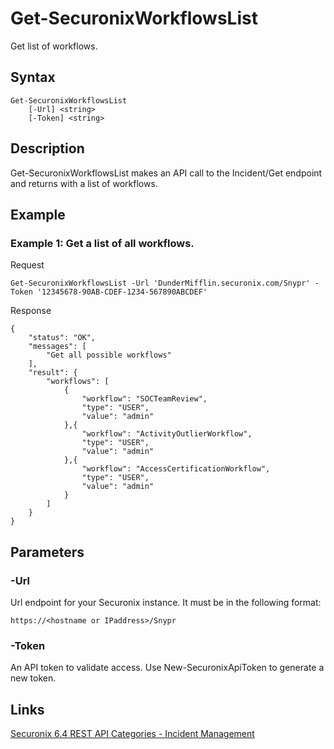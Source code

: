 # Get-SecuronixWorkflowsList
Get list of workflows.

## Syntax
```
Get-SecuronixWorkflowsList
    [-Url] <string>
    [-Token] <string>
```

## Description
Get-SecuronixWorkflowsList makes an API call to the Incident/Get endpoint and returns with a list of workflows.

## Example

### Example 1: Get a list of all workflows.

Request
```
Get-SecuronixWorkflowsList -Url 'DunderMifflin.securonix.com/Snypr' -Token '12345678-90AB-CDEF-1234-567890ABCDEF'
```

Response
```
{
    "status": "OK",
    "messages": [
        "Get all possible workflows"
    ],
    "result": {
        "workflows": [
            {
                "workflow": "SOCTeamReview",
                "type": "USER",
                "value": "admin"
            },{
                "workflow": "ActivityOutlierWorkflow",
                "type": "USER",
                "value": "admin"
            },{
                "workflow": "AccessCertificationWorkflow",
                "type": "USER",
                "value": "admin"
            }
        ]
    }
}
```

## Parameters

### -Url
Url endpoint for your Securonix instance.
It must be in the following format:
```
https://<hostname or IPaddress>/Snypr
```
### -Token
An API token to validate access. Use New-SecuronixApiToken to generate a new token.

## Links
[Securonix 6.4 REST API Categories - Incident Management](https://documentation.securonix.com/onlinedoc/Content/6.4%20Cloud/Content/SNYPR%206.4/6.4%20Guides/Web%20Services/6.4_REST%20API%20Categories.htm#IncidentManagement)